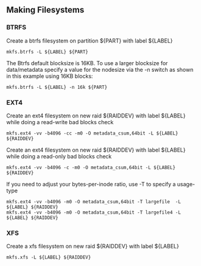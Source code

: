 ## Making Filesystems

### BTRFS
Create a btrfs filesystem on partition ${PART} with label ${LABEL}
```
mkfs.btrfs -L ${LABEL} ${PART}
```

The Btrfs default blocksize is 16KB. To use a larger blocksize for data/metadata specify a value for the nodesize via the -n switch as shown in this example using 16KB blocks:
```
mkfs.btrfs -L ${LABEL} -n 16k ${PART}
```

### EXT4
Create an ext4 filesystem on new raid ${RAIDDEV} with label ${LABEL} while doing a read-write bad blocks check
```
mkfs.ext4 -vv -b4096 -cc -m0 -O metadata_csum,64bit -L ${LABEL} ${RAIDDEV}
```

Create an ext4 filesystem on new raid ${RAIDDEV} with label ${LABEL} while doing a read-only bad blocks check
```
mkfs.ext4 -vv -b4096 -c -m0 -O metadata_csum,64bit -L ${LABEL} ${RAIDDEV}
```

If you need to adjust your bytes-per-inode ratio, use -T to specify a usage-type
```
mkfs.ext4 -vv -b4096 -m0 -O metadata_csum,64bit -T largefile  -L ${LABEL} ${RAIDDEV}
mkfs.ext4 -vv -b4096 -m0 -O metadata_csum,64bit -T largefile4 -L ${LABEL} ${RAIDDEV}
```

### XFS
Create a xfs filesystem on new raid ${RAIDDEV} with label ${LABEL}
```
mkfs.xfs -L ${LABEL} ${RAIDDEV}
```

